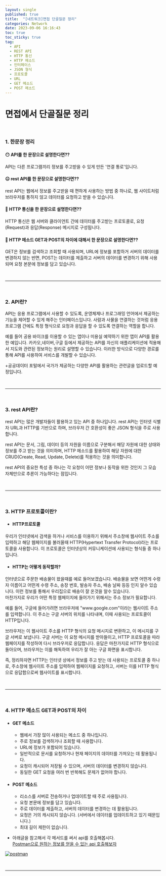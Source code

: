 ```yaml
---
layout: single
published: true
title:  "[네트워크]면접 단골질문 정리"
categories: Network
date: 2023-09-06 16:16:43
toc: true
toc_sticky: true
tag:   
  - API
  - REST API
  - HTTP 통신
  - HTTP 메소드
  - 인터페이스
  - JSON 형식
  - 프로토콜
  - URL
  - GET 메소드
  - POST 메소드
---
```


# 면접에서 단골질문 정리
<br>

### 1. 한문장 정리

#### 😶 API를 한 문장으로 설명한다면??
<p>
API는 다른 프로그램끼리 정보를 주고받을 수 있게 만든 '연결 통로'입니다.
</p>


#### 😐 rest API를 한 문장으로 설명한다면??
<p>
rest API는 웹에서 정보를 주고받을 때 편하게 사용하는 방법 중 하나로, 웹 사이트처럼 브라우저를 통하지 않고 데이터를 요청하고 받을 수 있습니다.
</p>

#### 🤨 HTTP 통신을 한 문장으로 설명한다면??
<p>
HTTP 통신은 웹 서버와 클라이언트 간에 데이터를 주고받는 프로토콜로, 요청(Request)과 응답(Response) 메시지로 구성됩니다.
</p>

#### 🤔 HTTP 메소드 GET과 POST의 차이에 대해서 한 문장으로 설명한다면??
<p>
GET은 정보를 검색하고 조회할 때 사용되며, URL에 정보를 포함하거 서버의 데이터를 변경하지 않는 반면, POST는 데이터를 제출하고 서버의 데이터를 변경하기 위해 사용되며 요청 본문에 정보를 담고 있습니다.
</p>






<br>

----------------
<br>







### 2. API란?

<p>
API는 응용 프로그램에서 사용할 수 있도록, 운영체제나 프로그래밍 언어에서 제공하는 기능을 제어할 수 있게 해주는 인터페이스입니다. 사람과 사물을 연결하는 것처럼 응용 프로그램 간에도 특정 형식으로 요청과 응답을 할 수 있도록 연결하는 역할을 합니다.
</p>
<p>
예를 들어 공용 바이크를 이용할 수 있는 앱이나 미용실 예약하기 위한 앱이 API를 활용한 예입니다. 카카오,네이버,구글 등에서 제공하는 API를 자신의 애플리케이션에 적용해서 지도와 관련된 정보하는 원리로 설명할 수 있습니다. 이러한 방식으로 다양한 경로를 통해 API를 사용하여 서비스를 개발할 수 있습니다. 
</p>
<p>
+공공데이터 포털에서 국가가 제공하는 다양한 API를 활용하는 관련글을 업로드할 예정입니다.
</p>








<br>

----------------
<br>







### 3. rest API란?

<p>
rest API는 많은 개발자들이 활용하고 있는 API 중 하나입니다. rest API는 인터넷 식별자 URL과 HTTP를 기반으로 하며, 브라우저 간 호환성이 좋은 JSON 형식을 주로 사용합니다. 
</p>
<p>
rest API는 문서, 그림, 데이터 등의 자원을 이름으로 구분해서 해당 자원에 대한 상태와 정보를 주고 받는 것을 의미하며, HTTP 메소드를 활용하여 해당 자원에 대한 CRUD(Create, Read, Update, Delete)를 적용하는 것을 의미합니다.
</p>
<p>
rest API의 중요한 특성 중 하나는 각 요청이 어떤 정보나 동작을 위한 것인지 그 모습 자체만으로 추론이 가능하다는 점입니다. 
</p>






<br>

----------------
<br>




### 3. HTTP 프로토콜이란?

* #### HTTP프로토콜

<p>
우리가 인터넷에서 검색을 하거나 서비스를 이용하기 위해서 주소창에 웹사이트 주소를 입력하고 해당 웹페이지를 불러올때 HTTP(Hypertext Transfer Protocol)라는 프로토콜을 사용합니다. 이 프로토콜은 인터넷상의 커뮤니케이션에 사용되는 형식들 중 하나입니다. 
</p>


* #### HTTP는 어떻게 동작할까?


인터넷으로 주문한 배송물이 왔을때를 예로 들어보겠습니다. 배송물을 보면 어떤게 수령자 이름이고 어떤게 수령 주소, 송장 번호, 발송자 주소, 배송 날짜 등등 인지 알수 있습니다. 이런 정보를 통해서 우리집으로 배송이 잘 온것을 알수 있습니다.  
마찬가지로 우리가 어떤 특정 웹페이지에 들어가기 위해서는 주소 정보가 필요합니다.






<p>
예를 들어, 구글에 들어가려면 브라우저에 "www.google.com"이라는 웹사이트 주소를 입력합니다. 이 주소는 구글 서버의 위치를 나타내며, 이때 사용되는 프로토콜이 HTTP입니다.
</p>






<p>
브라우저는 이 웹사이트 주소를 HTTP 형식의 요청 메시지로 변환하고, 이 메시지를 구글 서버로 보냅니다. 구글 서버는 이 요청 메시지를 받아들이고, HTTP 프로토콜을 따라 웹페이지를 작성하여 다시 브라우저로 응답합니다.
응답은 마찬가지로 HTTP 형식으로 돌아오며, 브라우저는 이를 해독하여 우리가 잘 아는 구글 화면을 표시합니다. 
</p>


<p>
즉, 정리하자면 HTTP는 인터넷 상에서 정보를 주고 받는 데 사용되는 프로토콜 중 하나로, 주소창에 웹사이트 주소를 입력하여 웹페이지를 요청하고, 서버는 이를 HTTP 형식으로 응답함으로써 웹사이트를 표시합니다. 
</p>





<br>

----------------
<br>









### 4. HTTP 메소드 GET과 POST의 차이



* #### GET 메소드

  * 웹에서 가장 많이 사용되는 메소드 중 하나입니다.
  * 주로 정보를 검색하거나 조회할 때 사용합니다.
  * URL에 정보가 포함되어 있습니다.
  * 일반적으로 문서를 요청하거나 현재 페이지의 데이터를 가져오는 데 활용됩니다.
  * 요청이 캐시되어 저장될 수 있으며, 서버의 데이터를 변경하지 않습니다.
  * 동일한 GET 요청을 여러 번 반복해도 문제가 없어야 합니다.




* #### POST 메소드

  * 리소스를 서버로 전송하거나 업데이트할 때 주로 사용됩니다.
  * 요청 본문에 정보를 담고 있습니다.
  * 주로 데이터를 제출하고, 서버의 데이터를 변경하는 데 활용됩니다.
  * 요청은 거의 캐시되지 않습니다. (서버에서 데이터를 업데이트하고 있기 때문입니다.)
  * 최대 길이 제한이 없습니다.  


+ 아래글을 참고해서 각 메서드를 써서 api를 호출해봅시다.  
[Postman으로 원하는 정보를 얻을 수 있는 api 호출해보자](https://baxdailygit.github.io/network/postman/)


[![postman](https://github.com/BaxDailyGit/BaxDailyGit.github.io/assets/99312529/574bf164-591a-4319-b460-65c5831d8ee1)](https://baxdailygit.github.io/network/postman/)






<br>


----------------
<br>








